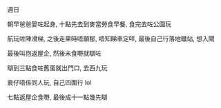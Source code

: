 週日

朝早爸爸晏咗起身, 十點先去到麥當勞食早餐, 食完去咗公園玩

航玩咗陣滑梯, 之後走果時唔願郁, 唔知睇車定咩, 最後自己行落地鐵站, 想入閘

最後叫抱返屋企, 然後未食嘢就瞓咗

瞓到三點食咗舊蛋就出門口, 去西九玩

衰仔唔係同人玩, 自己四圍行 lol

七點返屋企食嘢, 最後成十一點幾先瞓
